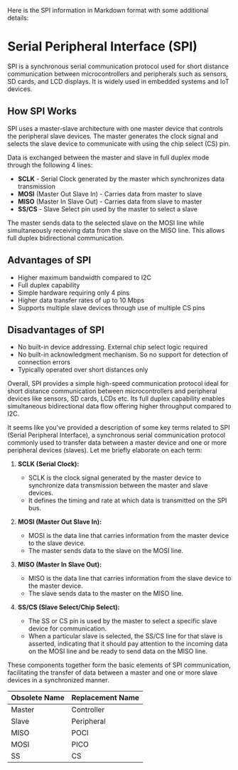  Here is the SPI information in Markdown format with some additional details:

# Serial Peripheral Interface (SPI)

SPI is a synchronous serial communication protocol used for short distance communication between microcontrollers and peripherals such as sensors, SD cards, and LCD displays. It is widely used in embedded systems and IoT devices. 

## How SPI Works

SPI uses a master-slave architecture with one master device that controls the peripheral slave devices. The master generates the clock signal and selects the slave device to communicate with using the chip select (CS) pin. 

Data is exchanged between the master and slave in full duplex mode through the following 4 lines:

- **SCLK** - Serial Clock generated by the master which synchronizes data transmission
- **MOSI** (Master Out Slave In) - Carries data from master to slave
- **MISO** (Master In Slave Out) - Carries data from slave to master 
- **SS/CS** - Slave Select pin used by the master to select a slave 

The master sends data to the selected slave on the MOSI line while simultaneously receiving data from the slave on the MISO line. This allows full duplex bidirectional communication.

## Advantages of SPI

- Higher maximum bandwidth compared to I2C
- Full duplex capability 
- Simple hardware requiring only 4 pins
- Higher data transfer rates of up to 10 Mbps
- Supports multiple slave devices through use of multiple CS pins

## Disadvantages of SPI 

- No built-in device addressing. External chip select logic required
- No built-in acknowledgment mechanism. So no support for detection of connection errors
- Typically operated over short distances only

Overall, SPI provides a simple high-speed communication protocol ideal for short distance communication between microcontrollers and peripheral devices like sensors, SD cards, LCDs etc. Its full duplex capability enables simultaneous bidirectional data flow offering higher throughput compared to I2C.

It seems like you've provided a description of some key terms related to SPI (Serial Peripheral Interface), a synchronous serial communication protocol commonly used to transfer data between a master device and one or more peripheral devices (slaves). Let me briefly elaborate on each term:

1. **SCLK (Serial Clock):**
   - SCLK is the clock signal generated by the master device to synchronize data transmission between the master and slave devices.
   - It defines the timing and rate at which data is transmitted on the SPI bus.

2. **MOSI (Master Out Slave In):**
   - MOSI is the data line that carries information from the master device to the slave device.
   - The master sends data to the slave on the MOSI line.

3. **MISO (Master In Slave Out):**
   - MISO is the data line that carries information from the slave device to the master device.
   - The slave sends data to the master on the MISO line.

4. **SS/CS (Slave Select/Chip Select):**
   - The SS or CS pin is used by the master to select a specific slave device for communication.
   - When a particular slave is selected, the SS/CS line for that slave is asserted, indicating that it should pay attention to the incoming data on the MOSI line and be ready to send data on the MISO line.

These components together form the basic elements of SPI communication, facilitating the transfer of data between a master and one or more slave devices in a synchronized manner.

| Obsolete Name | Replacement Name |
|---------------|-------------------|
| Master        | Controller       |
| Slave         | Peripheral       |
| MISO          | POCI              |
| MOSI          | PICO              |
| SS            | CS                |
